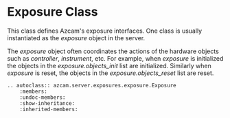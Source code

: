 # Exposure Class

This class defines Azcam's exposure interfaces. 
One class is usually instantiated as the *exposure* object in the server.

The *exposure* object often coordinates the actions of the hardware objects such as *controller*, 
*instrument*, etc. For example, when *exposure* is initialized the objects in the 
*exposure.objects_init* list are initialized.  Similarly when *exposure* is reset, the objects in the 
*exposure.objects_reset* list are reset.

```eval_rst
.. autoclass:: azcam.server.exposures.exposure.Exposure
    :members:
    :undoc-members:
    :show-inheritance:
    :inherited-members:
```